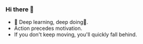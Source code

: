### Hi there 👋

- 🔭 Deep learning, deep doing💪.
- Action precedes motivation.
- If you don't keep moving, you'll quickly fall behind.


<!---
# bellacce
bellacce/bellacce is a ✨ special ✨ repository because its `README.md` (this file) appears on your GitHub profile.
You can click the Preview link to take a look at your changes.
--->
